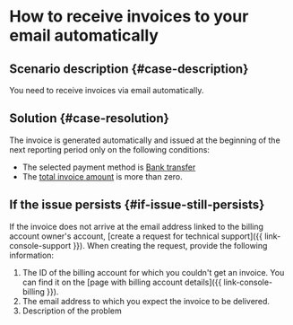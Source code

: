 # How to receive invoices to your email automatically


## Scenario description {#case-description}

You need to receive invoices via email automatically.

## Solution {#case-resolution}

The invoice is generated automatically and issued at the beginning of the next reporting period only on the following conditions:

* The selected payment method is [Bank transfer](../../../billing/payment/payment-methods-business)
* The [total invoice amount](../../../billing/concepts/bill#payment-amount) is more than zero.

## If the issue persists {#if-issue-still-persists}

If the invoice does not arrive at the email address linked to the billing account owner's account, [create a request for technical support]({{ link-console-support }}).
When creating the request, provide the following information:

1. The ID of the billing account for which you couldn't get an invoice.
   You can find it on the [page with billing account details]({{ link-console-billing }}).
2. The email address to which you expect the invoice to be delivered.
3. Description of the problem